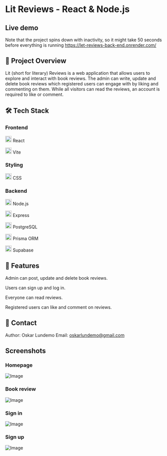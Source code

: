# Lit Reviews - React & Node.js


## Live demo 

Note that the project spins down with inactivity, so it might take 50 seconds before everything is running
https://let-reviews-back-end.onrender.com/ 


## 📌 Project Overview

Lit (short for literary) Reviews is a web application that allows users to explore and interact with book reviews. The admin can write, update and delete book reviews which registered users can engage with by liking and commenting on them. While all visitors can read the reviews, an account is required to like or comment.

## 🛠 Tech Stack

### Frontend
 
<img src="https://github.com/user-attachments/assets/8e9dc8b3-34f3-4d8a-85ee-b6855f5cfd9f" width="20" height="20"> React


<img src="https://github.com/user-attachments/assets/2fa439e3-c53c-43dd-a9b3-15640b7df4e1" width="20" height="20"> Vite


### Styling

<img src="https://github.com/user-attachments/assets/fbf0b28a-c829-4c27-b6e8-400eda2095ee" width="20" height="20"> CSS 


### Backend

<img src="https://github.com/user-attachments/assets/a9f78615-dbff-4047-bc6f-f83386718c14" width="20" height="20"> Node.js 


<img src="https://github.com/user-attachments/assets/ecfabc38-1f1c-4996-a2c0-c4f563544a35" width="20" height="20"> Express


<img src="https://github.com/user-attachments/assets/8fa26c4a-7b3f-4037-96d0-d78d79f3021e" width="20" height="20"> PostgreSQL 


<img src="https://github.com/user-attachments/assets/0ed061bf-380d-4549-9f88-b2816634ed71" width="20" height="20"> Prisma ORM 

<img src="https://github.com/user-attachments/assets/d6d75482-506f-4456-9a2a-ac04db885285" width="20" height="20"> Supabase


## 📌 Features

Admin can post, update and delete book reviews.

Users can sign up and log in.

Everyone can read reviews.

Registered users can like and comment on reviews.

## 📧 Contact

Author: Oskar Lundemo
Email: oskarlundemo@gmail.com


## Screenshots 

### Homepage
![Image](https://github.com/user-attachments/assets/b0b794b2-cb50-432a-8f6f-a5a8cff71640)

### Book review
![Image](https://github.com/user-attachments/assets/1395179a-21bf-40d2-8752-646b77f8324f)

### Sign in 
![Image](https://github.com/user-attachments/assets/b147dca3-33ab-4295-9058-65813ca15bcc)

### Sign up
![Image](https://github.com/user-attachments/assets/f0dabbe6-fd64-491c-a243-f2fe08f36621)

